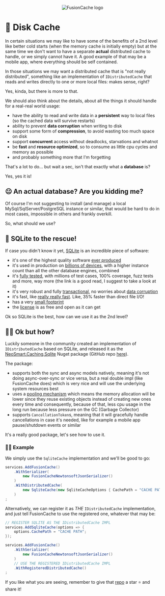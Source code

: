 <div align="center">

![FusionCache logo](logo-128x128.png)

</div>

# 💾 Disk Cache

In certain situations we may like to have some of the benefits of a 2nd level like better cold starts (when the memory cache is initially empty) but at the same time we don't want to have a separate **actual** distributed cache to handle, or we simply cannot have it. A good example of that may be a mobile app, where everything should be self contained.

In those situations we may want a distributed cache that is "not really distributed", something like an implementation of `IDistributedCache` that reads and writes directly to one or more local files: makes sense, right?

Yes, kinda, but there is more to that.

We should also think about the details, about all the things it should handle for a real-real world usage:
- have the ability to read and write data in a **persistent** way to local files (so the cached data will survive restarts)
- ability to prevent **data corruption** when writing to disk
- support some form of **compression**, to avoid wasting too much space on disk
- support **concurrent** access without deadlocks, starvations and whatnot
- be **fast** and **resource optimized**, so to consume as little cpu cycles and memory as possible
- and probably something more that I'm forgetting

That's a lot to do... but wait a sec, isn't that exactly what a **database** is?

Yes, yes it is!

## 😐 An actual database? Are you kidding me?

Of course I'm not suggesting to install (and manage) a local MySql/SqlServer/PostgreSQL instance or similar, that would be hard to do in most cases, impossible in others and frankly overkill.

So, what should we use?

## 💪 SQLite to the rescue!

If case you didn't know it yet, [SQLite](https://www.sqlite.org/) is an incredible piece of software:
- it's one of the highest quality software [ever produced](https://www.i-programmer.info/news/84-database/15609-in-praise-of-sqlite.html)
- it's used in production on [billions of devices](https://www.sqlite.org/mostdeployed.html), with a higher instance count than all the other database engines, combined
- it's [fully tested](https://www.sqlite.org/testing.html), with millions of test cases, 100% coverage, fuzz tests and more, way more (the link is a good read, I suggest to take a look at it)
- it's very robust and fully [transactional](https://www.sqlite.org/hirely.html), no worries about [data corruption](https://www.sqlite.org/transactional.html)
- it's fast, like [really really fast](https://www.sqlite.org/fasterthanfs.html). Like, 35% faster than direct file I/O!
- has a very [small footprint](https://www.sqlite.org/footprint.html)
- the [license](https://www.sqlite.org/copyright.html) is as free and open as it can get

Ok so SQLite is the best, how can we use it as the 2nd level?

## 👩‍🏫 Ok but how?

Luckily someone in the community created an implementation of `IDistributedCache` based on SQLite, and released it as the [NeoSmart.Caching.Sqlite](https://www.nuget.org/packages/NeoSmart.Caching.Sqlite/) Nuget package (GitHub repo [here](https://github.com/neosmart/AspSqliteCache)).

The package:
- supports both the sync and async models natively, meaning it's not doing async-over-sync or vice versa, but a real double impl (like FusionCache does) which is very nice and will use the underlying system resources best
- uses a [pooling mechanism](https://github.com/neosmart/AspSqliteCache/blob/master/SqliteCache/DbCommandPool.cs) which means the memory allocation will be lower since they reuse existing objects instead of creating new ones every time and consequently, because of that, less cpu usage in the long run because less pressure on the GC (Garbage Collector)
- supports `CancellationToken`s, meaning that it will gracefully handle cancellations in case it's needed, like for example a mobile app pause/shutdown events or similar

It's a really good package, let's see how to use it.

### 👩‍💻 Example

We simply use the `SqliteCache` implementation and we'll be good to go:

```csharp
services.AddFusionCache()
    .WithSerializer(
        new FusionCacheNewtonsoftJsonSerializer()
    )
    .WithDistributedCache(
        new SqliteCache(new SqliteCacheOptions { CachePath = "CACHE PATH" })
    )
;
```

Alternatively, we can register it as *THE* `IDistributedCache` implementation, and just tell FusionCache to use the registered one, whatever that may be:

```csharp
// REGISTER SQLITE AS THE IDistributedCache IMPL
services.AddSqliteCache(options => {
    options.CachePath = "CACHE PATH";
});

services.AddFusionCache()
    .WithSerializer(
        new FusionCacheNewtonsoftJsonSerializer()
    )
    // USE THE REGISTERED IDistributedCache IMPL
    .WithRegisteredDistributedCache()
;
```

If you like what you are seeing, remember to give that [repo](https://www.nuget.org/packages/NeoSmart.Caching.Sqlite/) a star ⭐ and share it!
